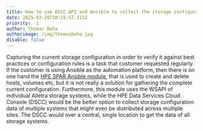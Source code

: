 ```yaml
---
title: How to use DSCC API and Ansible to collect the storage configuration
date: 2025-02-28T10:15:57.315Z
priority: -1
author: Thomas Beha
authorimage: /img/thomasbeha.jpg
disable: false
---
```

Capturing the current storage configuration in order to verify it against best practices or configuration rules is a task that customer requested regularly. If the customer is using Ansible as the automation platform, then there is on one hand the [HPE 3PAR Ansible module](https://github.com/HewlettPackard/hpe3par_ansible_module?tab=readme-ov-file), that is  used to create and delete hosts, volumes etc, but it is not really a solution for gathering the complete current configuration. Furthermore, this module uses the WSAPI of individual Alletra storage systems, while the HPE Data Services Cloud Console (DSCC) would be the better option to collect storage configuration data of multiple systems that might even be distributed across multiple sites. The DSCC would over a central, single location to get the data of all storage systems.
